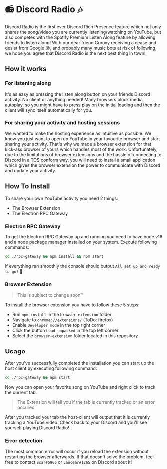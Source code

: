 # 📻 Discord Radio 🎶
Discord Radio is the first ever Discord Rich Presence feature which not only shares the song/video you are currently listening/watching on YouTube, but also competes with the Spotify Premium Listen Along feature by allowing friends to listen along!
With our dear friend Groovy receiving a cease and desist from Google 😢, and probably many music bots at risk of following, we hope you agree that Discord Radio is the next best thing in town!

## How it works
### For listening along
It's as easy as pressing the listen along button on your friends Discord activity. No client or anything needed!
Many browsers block media autoplay, so you might have to press play on the initial loading and then the client will sync itself automatically for you.

### For sharing your activity and hosting sessions
We wanted to make the hosting experience as intuitive as possible. We know you just want to open up YouTube in your favourite browser and start sharing your activity.
That's why we made a browser extension for that kick-ass browser of yours which handles most of the work. Unfortunately, due to the limitations of browser extensions and the hassle of connecting to Discord in a TOS conform way, you will need to install a small application which gives the browser extension the power to communicate with Discord and update your activity.

## How To Install
To share your own YouTube activity you need 2 things:
  * The Browser Extension
  * The Electron RPC Gateway

### Electron RPC Gateway

To get the Electron RPC Gateway up and running you need to have node v16 and a node package manager installed on your system.
Execute following commands:
```bash
cd ./rpc-gateway && npm install && npm start
```

If everything ran smoothly the console should output `All set up and ready to go!` 🎉

### Browser Extension
> This is subject to change soon™

To install the browser extension you have to follow these 5 steps:
* Run `npm install` in the `browser-extension` folder
* Navigate to `chrome://extensions/` (ToDo: firefox)
* Enable `Developer mode` in the top right corner
* Click the button `Load unpacked` in the top left corner
* Select the `browser-extension` folder located in this repository

## Usage
After you've successfully completed the installation you can start up the host client by executing following command:
```bash
cd ./rpc-gateway && npm start
```

Now you can open your favorite song on YouTube and right click to track the current tab.
> The Extension will tell you if the tab is currently tracked or an error occured.

After you tracked your tab the host-client will output that it is currently tracking a YouTube video.
Check back to your Discord and you'll see yourself playing Discord Radio!

### Error detection
The most common error will occur if you reload the extension without restarting the browser afterwards.
If that doesn't solve the problem, feel free to contact `Scar#5966` or `Lancear#1265` on Discord about it!
